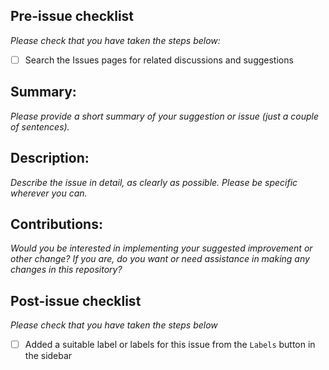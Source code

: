 ## Pre-issue checklist
_Please check that you have taken the steps below:_

- [ ] Search the Issues pages for related discussions and suggestions

## Summary:
_Please provide a short summary of your suggestion or issue (just a couple of sentences)._

## Description:
_Describe the issue in detail, as clearly as possible. Please be specific wherever you can._

## Contributions:
_Would you be interested in implementing your suggested improvement or other change? If you are, do you want or need assistance in making any changes in this repository?_

## Post-issue checklist
_Please check that you have taken the steps below_

- [ ] Added a suitable label or labels for this issue from the `Labels` button in the sidebar